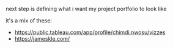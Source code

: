 next step is defining what i want my project portfolio to look like

it's a mix of these:

- https://public.tableau.com/app/profile/chimdi.nwosu/vizzes
- https://jameskle.com/

